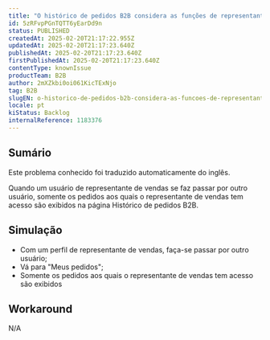 ```yaml
---
title: "O histórico de pedidos B2B considera as funções de representante de vendas ao se passar por um usuário"
id: 5zRFvpPGnTQTT6yEarDd9n
status: PUBLISHED
createdAt: 2025-02-20T21:17:22.955Z
updatedAt: 2025-02-20T21:17:23.640Z
publishedAt: 2025-02-20T21:17:23.640Z
firstPublishedAt: 2025-02-20T21:17:23.640Z
contentType: knownIssue
productTeam: B2B
author: 2mXZkbi0oi061KicTExNjo
tag: B2B
slugEN: o-historico-de-pedidos-b2b-considera-as-funcoes-de-representante-de-vendas-ao-se-passar-por-um-usuario
locale: pt
kiStatus: Backlog
internalReference: 1183376
---
```


## Sumário

<div class="alert alert-info">
  <p>Este problema conhecido foi traduzido automaticamente do inglês.</p>
</div>


Quando um usuário de representante de vendas se faz passar por outro usuário, somente os pedidos aos quais o representante de vendas tem acesso são exibidos na página Histórico de pedidos B2B.

## Simulação



- Com um perfil de representante de vendas, faça-se passar por outro usuário;
- Vá para "Meus pedidos";
- Somente os pedidos aos quais o representante de vendas tem acesso são exibidos

## Workaround


N/A




